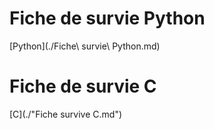 # Fiche de survie Python

[Python](./Fiche\ survie\ Python.md)

# Fiche de survie C
[C](./"Fiche survive C.md")
